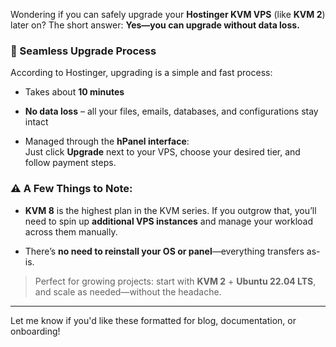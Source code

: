 
Wondering if you can safely upgrade your **Hostinger KVM VPS** (like **KVM 2**) later on? The short answer: **Yes—you can upgrade without data loss.**

### 🔼 Seamless Upgrade Process

According to Hostinger, upgrading is a simple and fast process:

- Takes about **10 minutes**
    
- **No data loss** – all your files, emails, databases, and configurations stay intact
    
- Managed through the **hPanel interface**:  
    Just click **Upgrade** next to your VPS, choose your desired tier, and follow payment steps.
    

### ⚠️ A Few Things to Note:

- **KVM 8** is the highest plan in the KVM series. If you outgrow that, you’ll need to spin up **additional VPS instances** and manage your workload across them manually.
    
- There’s **no need to reinstall your OS or panel**—everything transfers as-is.
    

> Perfect for growing projects: start with **KVM 2** + **Ubuntu 22.04 LTS**, and scale as needed—without the headache.

---

Let me know if you'd like these formatted for blog, documentation, or onboarding!